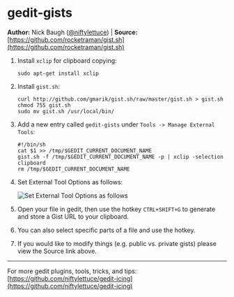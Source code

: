 # gedit-gists

 **Author:** Nick Baugh ([@niftylettuce](http://twitter.com/#!/niftylettuce)) |
 **Source:** [https://github.com/rocketraman/gist.sh](https://github.com/rocketraman/gist.sh)

 1. Install `xclip` for clipboard copying:

        sudo apt-get install xclip
  
 2. Install `gist.sh`:
  
        curl http://github.com/gmarik/gist.sh/raw/master/gist.sh > gist.sh
        chmod 755 gist.sh
        sudo mv gist.sh /usr/local/bin/ 
        
 3. Add a new entry called `gedit-gists` under `Tools -> Manage External Tools`:
  
        #!/bin/sh
        cat $1 >> /tmp/$GEDIT_CURRENT_DOCUMENT_NAME
        gist.sh -f /tmp/$GEDIT_CURRENT_DOCUMENT_NAME -p | xclip -selection clipboard
        rm /tmp/$GEDIT_CURRENT_DOCUMENT_NAME
        
 4. Set External Tool Options as follows:

    ![Set External Tool Options as follows](http://i.imgur.com/AqNWo.png)
    
 5. Open your file in gedit, then use the hotkey `CTRL+SHIFT+G` to generate and store a Gist URL to your clipboard.
 
 6. You can also select specific parts of a file and use the hotkey.
 
 7. If you would like to modify things (e.g. public vs. private gists) please view the Source link above.
 
 
 ---
 
For more gedit plugins, tools, tricks, and tips: [https://github.com/niftylettuce/gedit-icing](https://github.com/niftylettuce/gedit-icing)
